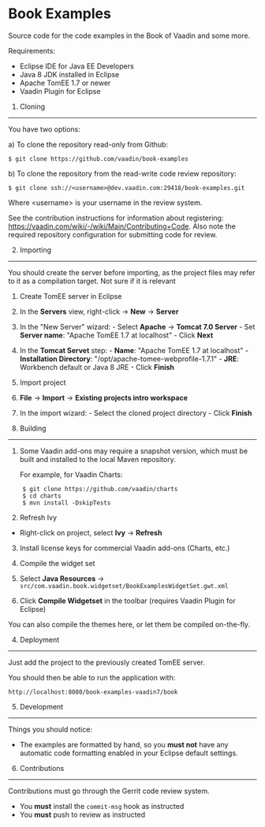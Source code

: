 Book Examples
=============

Source code for the code examples in the Book of Vaadin and some more.

Requirements:

  * Eclipse IDE for Java EE Developers
  * Java 8 JDK installed in Eclipse
  * Apache TomEE 1.7 or newer
  * Vaadin Plugin for Eclipse

1. Cloning
----------

 You have two options:

 a) To clone the repository read-only from Github:

    $ git clone https://github.com/vaadin/book-examples

 b) To clone the repository from the read-write code review repository:

    $ git clone ssh://<username>@dev.vaadin.com:29418/book-examples.git

 Where &lt;username&gt; is your username in the review system.

 See the contribution instructions for information about registering:
 https://vaadin.com/wiki/-/wiki/Main/Contributing+Code. Also note the
 required repository configuration for submitting code for review.

2. Importing
------------

You should create the server before importing, as the project files may refer
to it as a compilation target. Not sure if it is relevant

1. Create TomEE server in Eclipse
  1. In the **Servers** view, right-click &#8594; **New** &#8594; **Server**
  2. In the "New Server" wizard:
    - Select **Apache** &#8594;  **Tomcat 7.0 Server**
    - Set **Server name**: "Apache TomEE 1.7 at localhost"
    - Click **Next**
  3. In the **Tomcat Servet** step:
    - **Name**: "Apache TomEE 1.7 at localhost"
    - **Installation Directory**: "/opt/apache-tomee-webprofile-1.7.1"
    - **JRE**: Workbench default or Java 8 JRE
    - Click **Finish**
2. Import project
  1. **File** &#8594; **Import** &#8594; **Existing projects intro workspace**
  2. In the import wizard:
    - Select the cloned project directory
    - Click **Finish**

3. Building
-----------

 1. Some Vaadin add-ons may require a snapshot version, which must be built and
    installed to the local Maven repository.

    For example, for Vaadin Charts:

```
    $ git clone https://github.com/vaadin/charts
    $ cd charts
    $ mvn install -DskipTests
```

 2. Refresh Ivy
   * Right-click on project, select **Ivy** &#8594; **Refresh**

 3. Install license keys for commercial Vaadin add-ons (Charts, etc.)

 4. Compile the widget set
   1. Select **Java Resources** &#8594; `src/com.vaadin.book.widgetset/BookExamplesWidgetSet.gwt.xml`
   2. Click **Compile Widgetset** in the toolbar (requires Vaadin Plugin for Eclipse)

 You can also compile the themes here, or let them be compiled on-the-fly.

4. Deployment
-------------

 Just add the project to the previously created TomEE server.

 You should then be able to run the application with:

    http://localhost:8080/book-examples-vaadin7/book

5. Development
----------------

 Things you should notice:

 * The examples are formatted by hand, so you **must not** have any automatic
   code formatting enabled in your Eclipse default settings.

6. Contributions
----------------

 Contributions must go through the Gerrit code review system.

  * You **must** install the `commit-msg` hook as instructed
  * You **must** push to review as instructed
